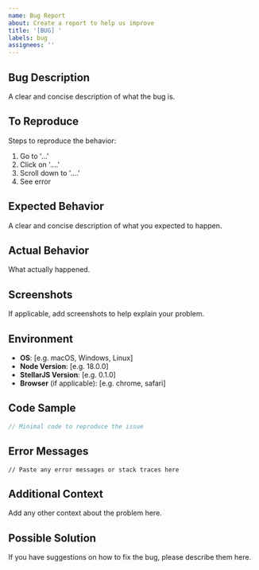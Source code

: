 ```yaml
---
name: Bug Report
about: Create a report to help us improve
title: '[BUG] '
labels: bug
assignees: ''
---
```


## Bug Description

A clear and concise description of what the bug is.

## To Reproduce

Steps to reproduce the behavior:

1. Go to '...'
2. Click on '....'
3. Scroll down to '....'
4. See error

## Expected Behavior

A clear and concise description of what you expected to happen.

## Actual Behavior

What actually happened.

## Screenshots

If applicable, add screenshots to help explain your problem.

## Environment

- **OS**: [e.g. macOS, Windows, Linux]
- **Node Version**: [e.g. 18.0.0]
- **StellarJS Version**: [e.g. 0.1.0]
- **Browser** (if applicable): [e.g. chrome, safari]

## Code Sample

```typescript
// Minimal code to reproduce the issue
```

## Error Messages

```
// Paste any error messages or stack traces here
```

## Additional Context

Add any other context about the problem here.

## Possible Solution

If you have suggestions on how to fix the bug, please describe them here.
